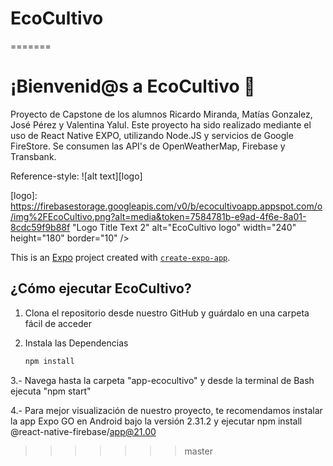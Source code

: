 # EcoCultivo
=======
# ¡Bienvenid@s a EcoCultivo 👋

Proyecto de Capstone de los alumnos Ricardo Miranda, Matías Gonzalez, José Pérez y Valentina Yalul.
Este proyecto ha sido realizado mediante el uso de React Native EXPO, utilizando Node.JS y servicios de Google FireStore. Se consumen las API's de OpenWeatherMap, Firebase y Transbank.

Reference-style: 
![alt text][logo]

[logo]: https://firebasestorage.googleapis.com/v0/b/ecocultivoapp.appspot.com/o/img%2FEcoCultivo.png?alt=media&token=7584781b-e9ad-4f6e-8a01-8cdc59f9b88f "Logo Title Text 2" alt="EcoCultivo logo" width="240" height="180" border="10" /></a>

This is an [Expo](https://expo.dev) project created with [`create-expo-app`](https://www.npmjs.com/package/create-expo-app).

## ¿Cómo ejecutar EcoCultivo?

1. Clona el repositorio desde nuestro GitHub y guárdalo en una carpeta fácil de acceder

2. Instala las Dependencias

   ```bash
   npm install
   ```
3.- Navega hasta la carpeta "app-ecocultivo" y desde la terminal de Bash ejecuta "npm start"

4.- Para mejor visualización de nuestro proyecto, te recomendamos instalar la app Expo GO en Android bajo la versión 2.31.2 y ejecutar npm install @react-native-firebase/app@21.00 
>>>>>>> master
